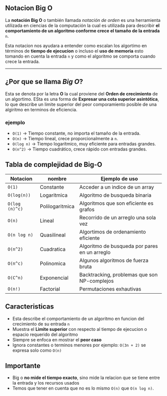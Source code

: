 ## Notacion Big O
La **notación Big O**  o también llamada *notación de orden* es una herramienta utilizada en ciencias de la computación la cual es utilizada para describir **el comportamiento de un algoritmo conforme crece el tamaño de la entrada** `n`.

Esta notacion nos ayudara a entender como escalan los algortimo en términos de **tiempo de ejecucion** o incluso el **uso de memoria** esto tomando en cuenta la entrada `n` y como el algoritmo se comporta cuando crece la entrada. 

---

## ¿Por que se llama *Big O*?
Esta se denota por la letra **O** la cual proviene del **Orden de crecimiento** de un algortimo. ESta es una forma de **Expresar una cota superior  asintótica**, lo que describe un limite superior del peor comporamiento posible de una algiritmo en terminos de eficiencia.



### ejemplo
- `O(1)` → Tiempo constante, no importa el tamaño de la entrada.
- `O(n)` → Tiempo lineal, crece proporcionalmente a `n`.
- `O(log n)` → Tiempo logarítmico, muy eficiente para entradas grandes.
- `O(n^2)` → Tiempo cuadrático, crece rápido con entradas grandes.

## Tabla de complejidad de Big-O

| Notacion       | nombre          | Ejemplo  de uso                               |
|----------------|-----------------|-----------------------------------------------|
| `O(1)`         | Constante       | Acceder a un indice de un array               |
| `O(log(n))`    | Logaritmica     | Algoritmo de busqueda binaria                 |
| `O(log (n)^c)` | Polilogaritmica | Algoritmos que son eficiente es grafos        |
| `O(n)`         | Lineal          | Recorrido de un arreglo una sola vez          |
| `O(n log n)`   | Quasilineal     | Algortimos de ordenamiento eficiente          |
| `O(n^2)`       | Cuadratica      | Algoritmo de busqueda por pares en un arreglo |
| `O(n^c)`       | Polinomica      | Algunos algoritmos de fuerza bruta            |
| `O(C^n)`       | Exponencial     | Backtracking, problemas que son NP-complejos  |
| `O(n!)`        | Factorial       | Permutaciones exhautivas                      |

## Caracteristicas
- Esta describe el comportamiento de un algoritmo en funcion del crecimiento de su entrada `n`
- Muestra el **Limite superior** con respecto al tiempo de ejecucion o espacio requerido del algoritmo
- Siempre se enfoca en mostrar el **peor caso**
- Ignora constantes o terminos menores por ejemplo: `O(3n + 2)` se expresa solo como `O(n)`

## Importante
- Big o  **no mide el tiempo exacto**, sino mide la relacion que se tiene entre la entrada y los recursos usados
- Temos que tener en cuenta que no es lo mismo `O(n)` que `O(n log n)`.


